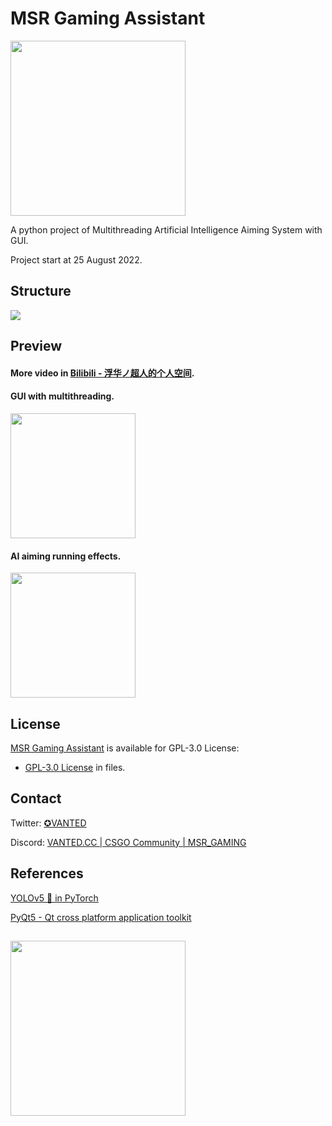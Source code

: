 # MSR Gaming Assistant
<img src="https://upload.cc/i1/2023/01/01/wcMjRB.png" width="280">

A python project of Multithreading Artificial Intelligence Aiming System with GUI.

Project start at 25 August 2022.

## Structure

<img src="https://upload.cc/i1/2023/01/01/7mVlXb.jpg">

## Preview

#### More video in [Bilibili - 浮华ノ超人的个人空间](https://space.bilibili.com/94341724).

#### GUI with multithreading.

[<img src="https://bb-embed.zjffun.com/embed?v=BV17U4y1r7Me" width="200">](https://www.bilibili.com/video/BV17U4y1r7Me/)

#### AI aiming running effects.

[<img src="https://bb-embed.zjffun.com/embed?v=BV1314y1t7PN" width="200">](https://www.bilibili.com/video/BV1314y1t7PN/)


## License

[MSR Gaming Assistant](https://github.com/wqy224491/MSR-GAMING-ASSISTANT) is available for GPL-3.0 License:

+ [GPL-3.0 License](https://github.com/wqy224491/MSR-GAMING-ASSISTANT/blob/main/LICENSE) in files.
 
 ## Contact
 
Twitter: [✪VANTED](https://twitter.com/vanted7580)

Discord: [VANTED.CC | CSGO Community | MSR_GAMING](https://discord.gg/2gS7kGu6)

## References
[YOLOv5 🚀 in PyTorch](https://github.com/ultralytics/yolov5)

[PyQt5 -  Qt cross platform application toolkit](https://pypi.org/project/PyQt5/)

## 

<img src="https://upload.cc/i1/2023/01/01/0nyLFI.png" width="280">


